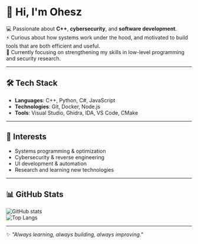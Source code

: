# 👋 Hi, I'm Ohesz

💻 Passionate about **C++**, **cybersecurity**, and **software development**.  
⚡ Curious about how systems work under the hood, and motivated to build tools that are both efficient and useful.  
🎯 Currently focusing on strengthening my skills in low-level programming and security research.

---

## 🛠️ Tech Stack
- **Languages**: C++, Python, C#, JavaScript  
- **Technologies**: Git, Docker, Node.js  
- **Tools**: Visual Studio, Ghidra, IDA, VS Code, CMake  

---

## 🚀 Interests
- Systems programming & optimization  
- Cybersecurity & reverse engineering  
- UI development & automation  
- Research and learning new technologies  

---

## 📊 GitHub Stats
![GitHub stats](https://github-readme-stats.vercel.app/api?username=drigma&show_icons=true&theme=radical)  
![Top Langs](https://github-readme-stats.vercel.app/api/top-langs/?username=drigma&layout=compact&theme=radical)  

---

✨ *"Always learning, always building, always improving."*
